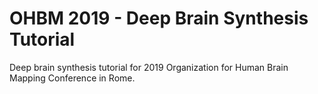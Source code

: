 # OHBM 2019 - Deep Brain Synthesis Tutorial
Deep brain synthesis tutorial for 2019 Organization for Human Brain Mapping Conference in Rome.
